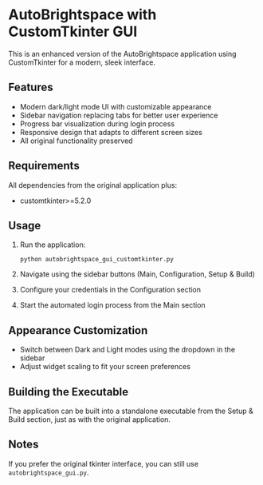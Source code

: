 # AutoBrightspace with CustomTkinter GUI

This is an enhanced version of the AutoBrightspace application using CustomTkinter for a modern, sleek interface.

## Features

- Modern dark/light mode UI with customizable appearance
- Sidebar navigation replacing tabs for better user experience
- Progress bar visualization during login process
- Responsive design that adapts to different screen sizes
- All original functionality preserved

## Requirements

All dependencies from the original application plus:
- customtkinter>=5.2.0

## Usage

1. Run the application:
   ```
   python autobrightspace_gui_customtkinter.py
   ```

2. Navigate using the sidebar buttons (Main, Configuration, Setup & Build)

3. Configure your credentials in the Configuration section

4. Start the automated login process from the Main section

## Appearance Customization

- Switch between Dark and Light modes using the dropdown in the sidebar
- Adjust widget scaling to fit your screen preferences

## Building the Executable

The application can be built into a standalone executable from the Setup & Build section,
just as with the original application.

## Notes

If you prefer the original tkinter interface, you can still use `autobrightspace_gui.py`.
